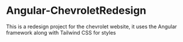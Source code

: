 # Angular-ChevroletRedesign
This is a redesign project for the chevrolet website, it uses the Angular framework along with Tailwind CSS for styles
